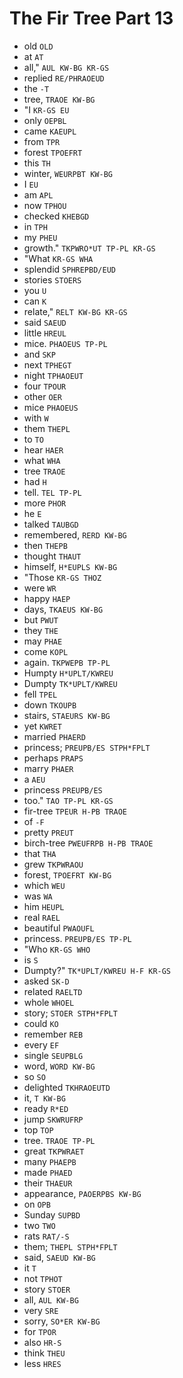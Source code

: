 # The Fir Tree Part 13

* old `OLD`
* at `AT`
* all," `AUL KW-BG KR-GS`
* replied `RE/PHRAOEUD`
* the `-T`
* tree, `TRAOE KW-BG`
* "I `KR-GS EU`
* only `OEPBL`
* came `KAEUPL`
* from `TPR`
* forest `TPOEFRT`
* this `TH`
* winter, `WEURPBT KW-BG`
* I `EU`
* am `APL`
* now `TPHOU`
* checked `KHEBGD`
* in `TPH`
* my `PHEU`
* growth." `TKPWRO*UT TP-PL KR-GS`
* "What `KR-GS WHA`
* splendid `SPHREPBD/EUD`
* stories `STOERS`
* you `U`
* can `K`
* relate," `RELT KW-BG KR-GS`
* said `SAEUD`
* little `HREUL`
* mice. `PHAOEUS TP-PL`
* and `SKP`
* next `TPHEGT`
* night `TPHAOEUT`
* four `TPOUR`
* other `OER`
* mice `PHAOEUS`
* with `W`
* them `THEPL`
* to `TO`
* hear `HAER`
* what `WHA`
* tree `TRAOE`
* had `H`
* tell. `TEL TP-PL`
* more `PHOR`
* he `E`
* talked `TAUBGD`
* remembered, `RERD KW-BG`
* then `THEPB`
* thought `THAUT`
* himself, `H*EUPLS KW-BG`
* "Those `KR-GS THOZ`
* were `WR`
* happy `HAEP`
* days, `TKAEUS KW-BG`
* but `PWUT`
* they `THE`
* may `PHAE`
* come `KOPL`
* again. `TKPWEPB TP-PL`
* Humpty `H*UPLT/KWREU`
* Dumpty `TK*UPLT/KWREU`
* fell `TPEL`
* down `TKOUPB`
* stairs, `STAEURS KW-BG`
* yet `KWRET`
* married `PHAERD`
* princess; `PREUPB/ES STPH*FPLT`
* perhaps `PRAPS`
* marry `PHAER`
* a `AEU`
* princess `PREUPB/ES`
* too." `TAO TP-PL KR-GS`
* fir-tree `TPEUR H-PB TRAOE`
* of `-F`
* pretty `PREUT`
* birch-tree `PWEUFRPB H-PB TRAOE`
* that `THA`
* grew `TKPWRAOU`
* forest, `TPOEFRT KW-BG`
* which `WEU`
* was `WA`
* him `HEUPL`
* real `RAEL`
* beautiful `PWAOUFL`
* princess. `PREUPB/ES TP-PL`
* "Who `KR-GS WHO`
* is `S`
* Dumpty?" `TK*UPLT/KWREU H-F KR-GS`
* asked `SK-D`
* related `RAELTD`
* whole `WHOEL`
* story; `STOER STPH*FPLT`
* could `KO`
* remember `REB`
* every `EF`
* single `SEUPBLG`
* word, `WORD KW-BG`
* so `SO`
* delighted `TKHRAOEUTD`
* it, `T KW-BG`
* ready `R*ED`
* jump `SKWRUFRP`
* top `TOP`
* tree. `TRAOE TP-PL`
* great `TKPWRAET`
* many `PHAEPB`
* made `PHAED`
* their `THAEUR`
* appearance, `PAOERPBS KW-BG`
* on `OPB`
* Sunday `SUPBD`
* two `TWO`
* rats `RAT/-S`
* them; `THEPL STPH*FPLT`
* said, `SAEUD KW-BG`
* it `T`
* not `TPHOT`
* story `STOER`
* all, `AUL KW-BG`
* very `SRE`
* sorry, `SO*ER KW-BG`
* for `TPOR`
* also `HR-S`
* think `THEU`
* less `HRES`
